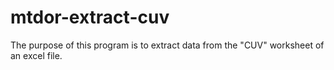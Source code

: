 # mtdor-extract-cuv
The purpose of this program is to extract data from the "CUV" worksheet of an excel file.